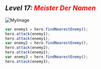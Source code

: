 ## ***Level 17:***  <span style="color: red">***Meister Der Namen***


![MyImage](Welt-1-Level-17.png)


```Javascript
var enemy1 = hero.findNearestEnemy();
hero.attack(enemy1);
hero.attack(enemy1);
var enemy2 = hero.findNearestEnemy();
hero.attack(enemy2);
hero.attack(enemy2);
var enemy3 = hero.findNearestEnemy();
hero.attack(enemy3);
```